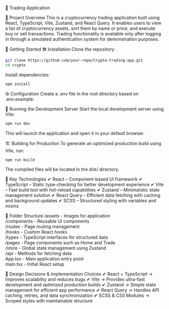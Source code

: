 🚀 Trading Application

📌 Project Overview
This is a cryptocurrency trading application built using React, TypeScript, Vite, Zustand, and React Query. It enables users to view a list of cryptocurrency assets, sort them by name or price, and execute buy or sell transactions. Trading functionality is available only after logging in through a simulated authentication system for demonstration purposes.

🚀 Getting Started
🛠 Installation
Clone the repository:

```sh
git clone https://github.com/your-repo/Crypto-trading-app.git
cd crypto
```
Install dependencies:

```sh
npm install
```
⚙ Configuration
Create a .env file in the root directory based on .env.example:


🚀 Running the Development Server
Start the local development server using Vite:

```sh
npm run dev
```
This will launch the application and open it in your default browser.

🏗 Building for Production
To generate an optimized production build using Vite, run:

```sh
npm run build
```
The compiled files will be located in the dist/ directory.

🔧 Key Technologies
✔ React – Component-based UI framework ✔ TypeScript – Static type-checking for better development experience ✔ Vite – Fast build tool with hot-reload capabilities ✔ Zustand – Minimalistic state management solution ✔ React Query – Efficient data fetching with caching and background updates ✔ SCSS – Structured styling with variables and mixins

📂 Folder Structure
/assets      - Images for application  
/components  - Reusable UI components  
/routes      - Page routing management  
/hooks       - Custom React hooks  
/types       - TypeScript interfaces for structured data  
/pages       - Page components such as Home and Trade  
/store       - Global state management using Zustand  
/api         - Methods for fetching data  
App.tsx      - Main application entry point  
main.tsx     - Initial React setup  


📌 Design Decisions & Implementation Choices
✔ React + TypeScript → Improves scalability and reduces bugs ✔ Vite → Provides ultra-fast development and optimized production builds ✔ Zustand → Simple state management for efficient app performance ✔ React Query → Handles API caching, retries, and data synchronization ✔ SCSS & CSS Modules → Scoped styles with maintainable structure
